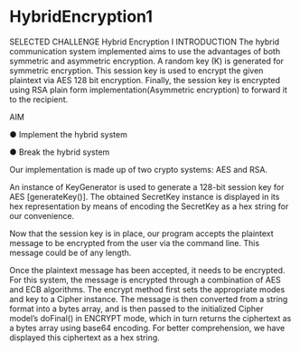 # HybridEncryption1

SELECTED CHALLENGE
Hybrid Encryption I
INTRODUCTION
The hybrid communication system implemented aims to use the advantages of both symmetric and asymmetric encryption. A random key (K) is generated for symmetric encryption. This session key is used to encrypt the given plaintext via AES 128 bit encryption. Finally, the session key is encrypted using RSA plain form implementation(Asymmetric encryption) to forward it to the recipient.

AIM

● Implement the hybrid system

● Break the hybrid system

Our implementation is made up of two crypto systems: AES and RSA.

An instance of KeyGenerator is used to generate a 128-bit session key for AES [generateKey()]. The obtained SecretKey instance is displayed in its hex representation by means of encoding the SecretKey as a hex string for our convenience.

Now that the session key is in place, our program accepts the plaintext message to be encrypted from the user via the command line. This message could be of any length.

Once the plaintext message has been accepted, it needs to be encrypted. For this system, the message is encrypted through a combination of AES and ECB algorithms. The encrypt method first sets the appropriate modes and key to a Cipher instance. The message is then converted from a string format into a bytes array, and is then passed to the initialized Cipher model’s doFinal() in ENCRYPT mode, which in turn returns the ciphertext as a bytes array using base64 encoding. For better comprehension, we have displayed this ciphertext as a hex string.


